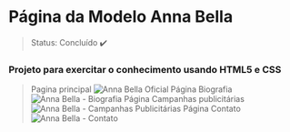 <h1>Página da Modelo Anna Bella</h1>

>Status: Concluído ✔️

### Projeto para exercitar o conhecimento usando HTML5 e CSS

>Pagina principal
![Anna Bella Oficial](https://user-images.githubusercontent.com/73505087/184138278-ae446359-0cbf-4ad8-8b2d-9a95f442d8f8.png)
>Página Biografia
![Anna Bella - Biografia](https://user-images.githubusercontent.com/73505087/184138466-eb064d1f-f6ed-4568-aefa-fe1a31f4d66a.png)
>Página Campanhas publicitárias
![Anna Bella - Campanhas Publicitárias](https://user-images.githubusercontent.com/73505087/184138702-3960f0c9-1c83-4b84-85c7-eae35b3dd37e.png)
>Página Contato
![Anna Bella - Contato](https://user-images.githubusercontent.com/73505087/184138863-68ebbf16-bd1b-4f2d-8d33-65ed769fe630.png)